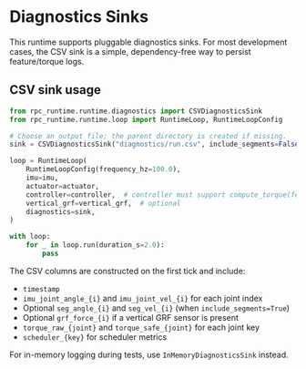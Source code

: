 # Diagnostics Sinks

This runtime supports pluggable diagnostics sinks. For most development cases,
the CSV sink is a simple, dependency-free way to persist feature/torque logs.

## CSV sink usage

```python
from rpc_runtime.runtime.diagnostics import CSVDiagnosticsSink
from rpc_runtime.runtime.loop import RuntimeLoop, RuntimeLoopConfig

# Choose an output file; the parent directory is created if missing.
sink = CSVDiagnosticsSink("diagnostics/run.csv", include_segments=False)

loop = RuntimeLoop(
    RuntimeLoopConfig(frequency_hz=100.0),
    imu=imu,
    actuator=actuator,
    controller=controller,  # controller must support compute_torque(features, timestamp)
    vertical_grf=vertical_grf,  # optional
    diagnostics=sink,
)

with loop:
    for _ in loop.run(duration_s=2.0):
        pass
```

The CSV columns are constructed on the first tick and include:
- `timestamp`
- `imu_joint_angle_{i}` and `imu_joint_vel_{i}` for each joint index
- Optional `seg_angle_{i}` and `seg_vel_{i}` (when `include_segments=True`)
- Optional `grf_force_{i}` if a vertical GRF sensor is present
- `torque_raw_{joint}` and `torque_safe_{joint}` for each joint key
- `scheduler_{key}` for scheduler metrics

For in-memory logging during tests, use `InMemoryDiagnosticsSink` instead.
